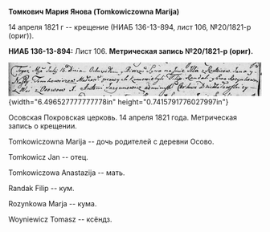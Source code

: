 **Томкович Мария Янова (Tomkowiczowna Marija)**

14 апреля 1821 г -- крещение (НИАБ 136-13-894, лист 106, №20/1821-р
(ориг)).

**НИАБ 136-13-894:** Лист 106. **Метрическая запись №20/1821-р (ориг).**

![](./media/15e6a538169c4baea0b651939ae8d539acb97049.png){width="6.496527777777778in"
height="0.7415791776027997in"}

Осовская Покровская церковь. 14 апреля 1821 года. Метрическая запись о
крещении.

Tomkowiczowna Marija -- дочь родителей с деревни Осовo.

Tomkowicz Jan -- отец.

Tomkowiczowa Anastazija -- мать.

Randak Filip -- кум.

Rozynkowa Marja -- кума.

Woyniewicz Tomasz -- ксёндз.

